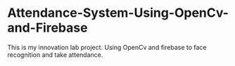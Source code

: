 # Attendance-System-Using-OpenCv-and-Firebase
This is my innovation lab project. Using OpenCv and firebase to face recognition and take attendance.
